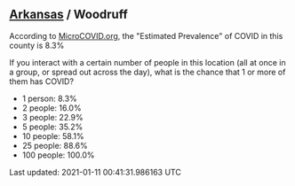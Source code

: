 
## [Arkansas](/united-states/arkansas) / Woodruff

According to [MicroCOVID.org](http://microcovid.org),
the "Estimated Prevalence" of COVID in this county is 8.3%

If you interact with a certain number of people in this location
(all at once in a group, or spread out across the day), what is the chance that
1 or more of them has COVID?

- 1 person: 8.3%
- 2 people: 16.0%
- 3 people: 22.9%
- 5 people: 35.2%
- 10 people: 58.1%
- 25 people: 88.6%
- 100 people: 100.0%

Last updated: 2021-01-11 00:41:31.986163 UTC
